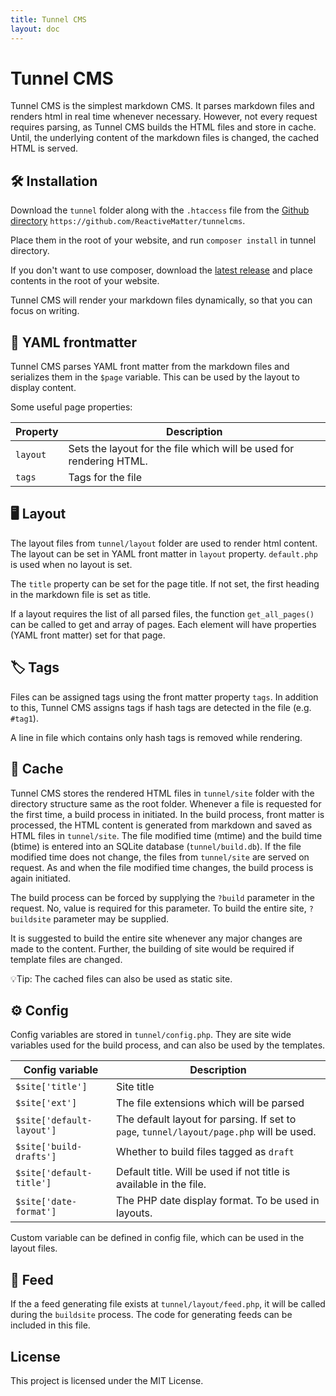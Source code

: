 ```yaml
---
title: Tunnel CMS 
layout: doc
---
```


# Tunnel CMS

Tunnel CMS is the simplest markdown CMS. It parses markdown files and renders html in real time whenever necessary. However, not every request requires parsing, as Tunnel CMS builds the HTML files and store in cache. Until, the underlying content of the markdown files is changed, the cached HTML is served.

## 🛠️ Installation

Download the `tunnel` folder along with the `.htaccess` file from the [Github directory](https://github.com/ReactiveMatter/tunnelcms) `https://github.com/ReactiveMatter/tunnelcms`.

Place them in the root of your website, and run `composer install` in tunnel directory.

If you don't want to use composer, download the [latest release](https://github.com/ReactiveMatter/tunnelcms/releases/tag/public) and place contents in the root of your website.

Tunnel CMS will render your markdown files dynamically, so that you can focus on writing.

## 📝 YAML frontmatter

Tunnel CMS parses YAML front matter from the markdown files and serializes them in the `$page` variable. This can be used by the layout to display content.

Some useful page properties:

| Property | Description |
| --- | --- |
| `layout` | Sets the layout for the file which will be used for rendering HTML. |
| `tags` | Tags for the file |


## 🖥️ Layout

The layout files from `tunnel/layout` folder are used to render html content. The layout can be set in YAML front matter in `layout` property. `default.php` is used when no layout is set.

The `title` property can be set for the page title. If not set, the first heading in the markdown file is set as title.

If a layout requires the list of all parsed files, the function `get_all_pages()` can be called to get and array of pages. Each element will have properties (YAML front matter) set for that page.

## 🏷️ Tags

Files can be assigned tags using the front matter property `tags`. In addition to this, Tunnel CMS assigns tags if hash tags are detected in the file (e.g. `#tag1`).

A line in file which contains only hash tags is removed while rendering.

## 💾 Cache

Tunnel CMS stores the rendered HTML files in `tunnel/site` folder with the directory structure same as the root folder. Whenever a file is requested for the first time, a build process in initiated. In the build process, front matter is processed, the HTML content is generated from markdown and saved as HTML files in `tunnel/site`. The file modified time (mtime) and the build time (btime) is entered into an SQLite database (`tunnel/build.db`). If the file modified time does not change, the files from `tunnel/site` are served on request. As and when the file modified time changes, the build process is again initiated.

The build process can be forced by supplying the `?build` parameter in the request. No, value is required for this parameter. To build the entire site, `?buildsite` parameter may be supplied.

It is suggested to build the entire site whenever any major changes are made to the content. Further, the building of site would be required if template files are changed.

💡Tip: The cached files can also be used as static site.

## ⚙️ Config

Config variables are stored in `tunnel/config.php`. They are site wide variables used for the build process, and can also be used by the templates.

| Config variable | Description |
| --- | --- |
| `$site['title']` | Site title |
| `$site['ext']` | The file extensions which will be parsed |
| `$site['default-layout']` | The default layout for parsing. If set to `page`, `tunnel/layout/page.php` will be used.|
| `$site['build-drafts']` | Whether to build files tagged as `draft` |
| `$site['default-title']` | Default title. Will be used if not title is available in the file. |
| `$site['date-format']` | The PHP date display format. To be used in layouts.|

Custom variable can be defined in config file, which can be used in the layout files.

## 📜 Feed

If the a feed generating file exists at `tunnel/layout/feed.php`, it will be called during the `buildsite` process. The code for generating feeds can be included in this file.

## License

This project is licensed under the MIT License.

